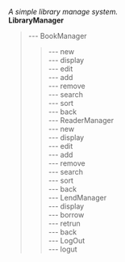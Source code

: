 *A simple library manage system.*   
**LibraryManager**    
>--- BookManager   
>>	--- new       
>>	--- display   
>>	--- edit      
>>	--- add       
>>	--- remove    
>>	--- search    
>>	--- sort      
>>	--- back      
>--- ReaderManager   
>>	--- new         
>>	--- display     
>>	--- edit        
>>	--- add         
>>	--- remove      
>>	--- search      
>>	--- sort        
>>	--- back        
>--- LendManager     
>>	--- display     
>>	--- borrow      
>>	--- retrun      
>>	--- back        
>--- LogOut          
>>	--- logut       
